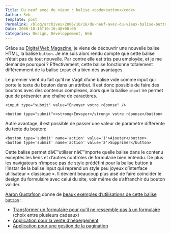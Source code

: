 ```yaml
--- 
Title: Du neuf avec du vieux : balise <code>button</code>
Author: Seb
Template: post
Permalink: /blog/archives/2006/10/16/du-neuf-avec-du-vieux-balise-button
Date: 2006-10-16T10:10:48+00:00
Categories: Design, Développement, Web
--- 
```


Grâce au [Digital Web Magazine][1], je viens de découvrir une nouvelle balise HTML, la balise `button`. Je me suis alors rendu compte que cette balise n&rsquo;était pas du tout nouvelle. Par contre elle est très peu employée, et je me demande pourquoi&nbsp;? Effectivement, cette balise fonctionne totalement différemment de la balise `input` et a bien des avantages. 

<!--more-->

Le premier vient du fait qu&rsquo;il ne s&rsquo;agit d&rsquo;une balise vide comme input qui porte le texte du bouton dans un attribut. Il est donc possible de faire des boutons avec des contenus complexes, alors que la balise `input` ne permet que de présenter une chaîne de caractères. 

    <input type="submit" value="Envoyer votre réponse" />

    <button type="submit"><strong>Envoyer</strong> votre réponse</button>

Autre avantage, il est possible de passer une valeur de paramètre différente du texte du bouton: 

    <button type='submit' name='action' value='1'>Ajouter</button>
    <button type='submit' name='action' value='2'>Supprimer</button>
    

Cette balise permet dâ€™utiliser nâ€™importe quelle balise dans le contenu exceptés les liens et d&rsquo;autres contrôles de formulaire bien entendu. De plus les navigateurs n&rsquo;impose pas de style prédéfini pour la balise button à l&rsquo;instar de la balise input qui reprend un style peu joyeux d&rsquo;interface utilisateur &laquo;&nbsp;classique&nbsp;&raquo;. Il devient beaucoup plus aisé de faire coïncider le design du formulaire avec celui du site, voir même de s&rsquo;affranchir du bouton valider. 

[Aaron Gustafson][2] donne de [beaux exemples d&rsquo;utilisations de cette balise `button`][3] : 

*   [Transformer un formulaire pour qu&rsquo;il ne ressemble pas à un formulaire][4] (choix entre plusieurs cadeaux)
*   [Application pour la vente d&rsquo;hébergement][5]
*   [Application pour une gestion de la pagination][6]

 [1]: http://www.digital-web.com/articles/push_my_button/ "Voir l'article Push my button sur Digital Web Magazine (anglais)"
 [2]: http://www.digital-web.com/about/contributors/aaron_gustafson/ "En savoir plus sur Aaron Gustafson : contributeur Digital Web Magazine"
 [3]: http://www.digital-web.com/articles/push_my_button/
 [4]: http://www.digital-web.com/extras/push_my_button/example_1/index.html
 [5]: http://www.digital-web.com/extras/push_my_button/example_2/index.html
 [6]: http://www.digital-web.com/extras/push_my_button/example_3/index.html